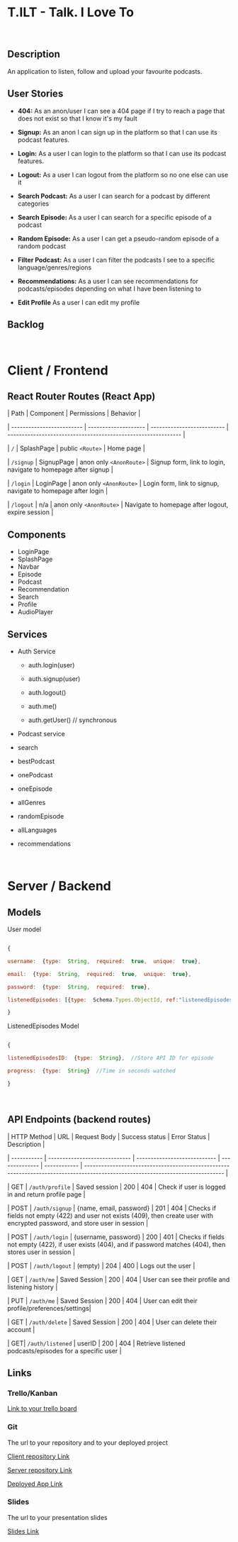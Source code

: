 
# T.ILT - Talk. I Love To

  

<br>

  

## Description

  

An application to listen, follow and upload your favourite podcasts.

  

## User Stories

  

-  **404:** As an anon/user I can see a 404 page if I try to reach a page that does not exist so that I know it's my fault

-  **Signup:** As an anon I can sign up in the platform so that I can use its podcast features.

-  **Login:** As a user I can login to the platform so that I can use its podcast features.

-  **Logout:** As a user I can logout from the platform so no one else can use it

-  **Search Podcast:** As a user I can search for a podcast by different categories

-  **Search Episode:** As a user I can search for a specific episode of a podcast

-  **Random Episode:** As a user I can get a pseudo-random episode of a random podcast

-  **Filter Podcast:** As a user I can filter the podcasts I see to a specific language/genres/regions

-  **Recommendations:** As a user I can see recommendations for podcasts/episodes depending on what I have been listening to

-  **Edit Profile** As a user I can edit my profile

  

## Backlog

  

<br>

  

# Client / Frontend

  

## React Router Routes (React App)

  

| Path | Component | Permissions | Behavior |

| ------------------------- | -------------------- | -------------------------- | ------------------------------------------------------------- |

| `/` | SplashPage | public `<Route>` | Home page |

| `/signup` | SignupPage | anon only `<AnonRoute>` | Signup form, link to login, navigate to homepage after signup |

| `/login` | LoginPage | anon only `<AnonRoute>` | Login form, link to signup, navigate to homepage after login |

| `/logout` | n/a | anon only `<AnonRoute>` | Navigate to homepage after logout, expire session |

 

## Components
- LoginPage
- SplashPage
- Navbar
- Episode
- Podcast
- Recommendation
- Search
- Profile
- AudioPlayer

  

## Services

  

- Auth Service

	- auth.login(user)

	- auth.signup(user)

	- auth.logout()

	- auth.me()

	- auth.getUser() // synchronous

- Podcast service

-	search
-	bestPodcast
-	onePodcast
-	oneEpisode
-	allGenres
-	randomEpisode
-	allLanguages
-	recommendations

  

<br>

  

# Server / Backend

  

## Models

  

User model

  

```javascript

{

username:  {type:  String,  required:  true,  unique:  true},

email:  {type:  String,  required:  true,  unique:  true},

password:  {type:  String,  required:  true},

listenedEpisodes: [{type:  Schema.Types.ObjectId, ref:"listenedEpisodes"}],  default: []

}

```

  

ListenedEpisodes Model

  

```javascript

{

listenedEpisodesID:  {type:  String},  //Store API ID for episode

progress:  {type:  String}  //Time in seconds watched

}
```
<br>


## API Endpoints (backend routes)

  

| HTTP Method | URL | Request Body | Success status | Error Status | Description |

| ----------- | ----------------------------- | ---------------------------- | -------------- | ------------ | ------------------------------------------------------------------------------------------------------------------------------- |

| GET | `/auth/profile` | Saved session | 200 | 404 | Check if user is logged in and return profile page |

| POST | `/auth/signup` | {name, email, password} | 201 | 404 | Checks if fields not empty (422) and user not exists (409), then create user with encrypted password, and store user in session |

| POST | `/auth/login` | {username, password} | 200 | 401 | Checks if fields not empty (422), if user exists (404), and if password matches (404), then stores user in session |

| POST | `/auth/logout` | (empty) | 204 | 400 | Logs out the user |

| GET | `/auth/me` | Saved Session | 200 | 404 | User can see their profile and listening history |

| PUT | `/auth/me` | Saved Session | 200 | 404 | User can edit their profile/preferences/settings|

| GET | `/auth/delete` | Saved Session | 200 | 404 | User can delete their account |

| GET| `/auth/listened` | userID | 200 | 404 | Retrieve listened podcasts/episodes for a specific user |
<br> 

## Links

  

### Trello/Kanban

  

[Link to your trello board](https://trello.com/b/YMGISPQl/tilt)

  

### Git

  

The url to your repository and to your deployed project

  

[Client repository Link](https://github.com/JuiceDrinker/tilt-client)

  

[Server repository Link](https://github.com/JuiceDrinker/tilt-server)

  

[Deployed App Link](http://heroku.com)

  

### Slides

  

The url to your presentation slides

  

[Slides Link](http://slides.com)

```